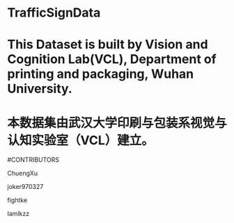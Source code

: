 # TrafficSignData
# This Dataset is built by Vision and Cognition Lab(VCL), Department of printing and packaging, Wuhan University.
# 本数据集由武汉大学印刷与包装系视觉与认知实验室（VCL）建立。



#CONTRIBUTORS

ChuengXu

joker970327

fightke

Iamlkzz
